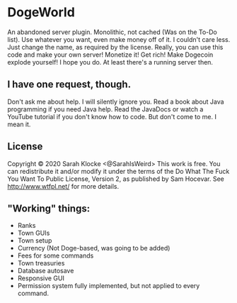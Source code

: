# DogeWorld

An abandoned server plugin. Monolithic, not cached (Was on the To-Do list). Use whatever you want, even make money off of it. I couldn't care less. Just change the name, as required by the license. Really, you can use this code and make your own server! Monetize it! Get rich! Make Dogecoin explode yourself! I hope you do. At least there's a running server then. 

## I have one request, though.

Don't ask me about help. I will silently ignore you. Read a book about Java programming if you need Java help. Read the JavaDocs or watch a YouTube tutorial if you don't know how to code. But don't come to me. I mean it.

## License

Copyright © 2020 Sarah Klocke <@SarahIsWeird>
This work is free. You can redistribute it and/or modify it under the
terms of the Do What The Fuck You Want To Public License, Version 2,
as published by Sam Hocevar. See http://www.wtfpl.net/ for more details.

## "Working" things:

- Ranks
- Town GUIs
- Town setup
- Currency (Not Doge-based, was going to be added)
- Fees for some commands
- Town treasuries
- Database autosave
- Responsive GUI
- Permission system fully implemented, but not applied to every command.
